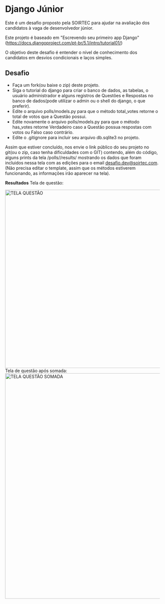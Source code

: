 # Django Júnior

Este é um desafio proposto pela SOIRTEC para ajudar na avaliação dos candidatos à vaga de desenvolvedor júnior.



Este projeto é baseado em "Escrevendo seu primeiro app Django" (https://docs.djangoproject.com/pt-br/5.1/intro/tutorial01/)

O objetivo deste desafio é entender o nível de conhecimento dos candidatos em desvios condicionais e laços simples.


## Desafio

 - Faça um fork(ou baixe o zip) deste projeto.
 - Siga o tutorial do django para criar o banco de dados, as tabelas, o usuário administrador e alguns registros de Questões e Respostas no banco de dados(pode utilizar o admin ou o shell do django, o que preferir).
 - Edite o arquivo polls/models.py para que o método total_votes retorne o total de votos que a Questão possui.
 - Edite novamente o arquivo polls/models.py para que o método has_votes retorne Verdadeiro caso a Questão possua respostas com votos ou Falso caso contrário.
 - Edite o .gitignore para incluir seu arquivo db.sqlite3 no projeto.

 Assim que estiver concluído, nos envie o link público do seu projeto no git(ou o zip, caso tenha dificuldades com o GIT) contendo, além do código, alguns prints da tela /polls/<id>/results/ mostrando os dados que foram incluidos nessa tela com as edições para o email desafio.dev@soirtec.com. (Não precisa editar o template, assim que os métodos estiverem funcionando, as informações irão aparecer na tela).


**Resultados**
Tela de questão:

<img width="1904" height="578" alt="TELA QUESTÃO" src="https://github.com/user-attachments/assets/554ce953-8b42-43f7-92dd-95c7fae4105a" />
Tela de questão após somada:

<img width="1914" height="731" alt="TELA QUESTÃO SOMADA" src="https://github.com/user-attachments/assets/7f90d4a9-2137-4814-bd2f-c275d7e576dc" />


